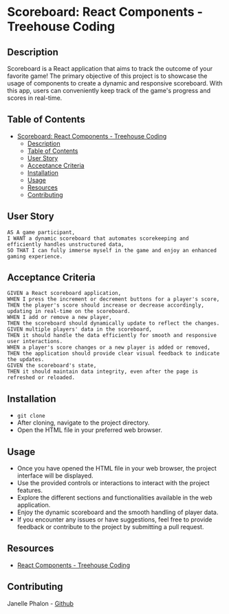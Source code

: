 # Scoreboard: React Components - Treehouse Coding 

## Description
Scoreboard is a React application that aims to track the outcome of your favorite game! The primary objective of this project is to showcase the usage of components to create a dynamic and responsive scoreboard. With this app, users can conveniently keep track of the game's progress and scores in real-time.

## Table of Contents
- [Scoreboard: React Components - Treehouse Coding](#scoreboard-react-components---treehouse-coding)
  - [Description](#description)
  - [Table of Contents](#table-of-contents)
  - [User Story](#user-story)
  - [Acceptance Criteria](#acceptance-criteria)
  - [Installation](#installation)
  - [Usage](#usage)
  - [Resources](#resources)
  - [Contributing](#contributing)

## User Story
```
AS A game participant,  
I WANT a dynamic scoreboard that automates scorekeeping and efficiently handles unstructured data,  
SO THAT I can fully immerse myself in the game and enjoy an enhanced gaming experience.
```

## Acceptance Criteria
```
GIVEN a React scoreboard application,
WHEN I press the increment or decrement buttons for a player's score,
THEN the player's score should increase or decrease accordingly, updating in real-time on the scoreboard.
WHEN I add or remove a new player,
THEN the scoreboard should dynamically update to reflect the changes.
GIVEN multiple players' data in the scoreboard,
THEN it should handle the data efficiently for smooth and responsive user interactions.
WHEN a player's score changes or a new player is added or removed,
THEN the application should provide clear visual feedback to indicate the updates.
GIVEN the scoreboard's state,
THEN it should maintain data integrity, even after the page is refreshed or reloaded.
```

## Installation 
* `git clone` 
* After cloning, navigate to the project directory.
* Open the HTML file in your preferred web browser.

## Usage 
* Once you have opened the HTML file in your web browser, the project interface will be displayed.
* Use the provided controls or interactions to interact with the project features.
* Explore the different sections and functionalities available in the web application.
* Enjoy the dynamic scoreboard and the smooth handling of player data.
* If you encounter any issues or have suggestions, feel free to provide feedback or contribute to the project by submitting a pull request.

## Resources 
* [React Components - Treehouse Coding](https://teamtreehouse.com/)

## Contributing 
Janelle Phalon - [Github](https://github.com/janellephalon)

